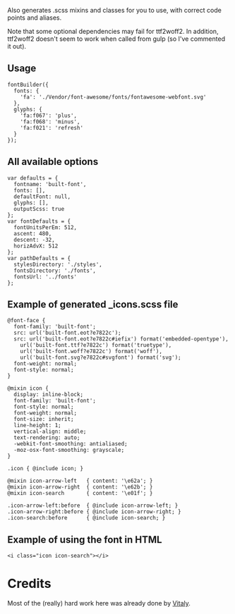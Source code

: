 Also generates .scss mixins and classes for you to use, with correct code points and aliases.

Note that some optional dependencies may fail for ttf2woff2. In addition, ttf2woff2 doesn't seem to work when called from gulp (so I've commented it out).

Usage
---------------------------------

    fontBuilder({
      fonts: {
        'fa': './Vendor/font-awesome/fonts/fontawesome-webfont.svg'
      },
      glyphs: {
        'fa:f067': 'plus',
        'fa:f068': 'minus',
        'fa:f021': 'refresh'
      }
    });
    
All available options
----------------

    var defaults = {
      fontname: 'built-font',
      fonts: [],
      defaultFont: null,
      glyphs: [],
      outputScss: true
    };
    var fontDefaults = {
      fontUnitsPerEm: 512,
      ascent: 480,
      descent: -32,
      horizAdvX: 512
    };
    var pathDefaults = {
      stylesDirectory: './styles',
      fontsDirectory: './fonts',
      fontsUrl: '../fonts'
    };
    
Example of generated _icons.scss file
-------------------------------------

    @font-face {
      font-family: 'built-font';
      src: url('built-font.eot?e7822c');
      src: url('built-font.eot?e7822c#iefix') format('embedded-opentype'),
        url('built-font.ttf?e7822c') format('truetype'),
        url('built-font.woff?e7822c') format('woff'),
        url('built-font.svg?e7822c#svgfont') format('svg');
      font-weight: normal;
      font-style: normal;
    }
    
    @mixin icon {
      display: inline-block;
      font-family: 'built-font';
      font-style: normal;
      font-weight: normal;
      font-size: inherit;
      line-height: 1;
      vertical-align: middle;
      text-rendering: auto;
      -webkit-font-smoothing: antialiased;
      -moz-osx-font-smoothing: grayscale;
    }

    .icon { @include icon; }

    @mixin icon-arrow-left   { content: '\e62a'; }
    @mixin icon-arrow-right  { content: '\e62b'; }
    @mixin icon-search       { content: '\e01f'; }

    .icon-arrow-left:before  { @include icon-arrow-left; }
    .icon-arrow-right:before { @include icon-arrow-right; }
    .icon-search:before      { @include icon-search; }
  
Example of using the font in HTML
---------------------------------

    <i class="icon icon-search"></i>

Credits
=======

Most of the (really) hard work here was already done by [Vitaly](https://github.com/puzrin).